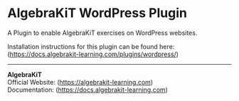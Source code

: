 # AlgebraKiT WordPress Plugin

A Plugin to enable AlgebraKiT exercises on WordPress websites.

Installation instructions for this plugin can be found here: (https://docs.algebrakit-learning.com/plugins/wordpress/)

---

**AlgebraKiT**<br>
Official Website: (https://algebrakit-learning.com)<br>
Documentation: (https://docs.algebrakit-learning.com)